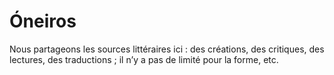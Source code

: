 # Óneiros
Nous partageons les sources littéraires ici : des créations, des critiques, des lectures, des traductions ; il n’y a pas de limité pour la forme, etc. 
